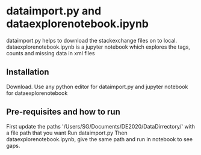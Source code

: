 # dataimport.py and dataexplorenotebook.ipynb

dataimport.py helps to download the stackexchange files on to local. 
dataexplorenotebook.ipynb is a jupyter notebook which explores the tags, counts and missing data in xml files

## Installation

Download. 
Use any python editor for dataimport.py and jupyter notebook for dataexplorenotebook

## Pre-requisites and how to run

First update the paths '/Users/SG/Documents/DE2020/DataDirrectory/' with a file path that you want
Run dataimport.py
Then dataexplorenotebook.ipynb, give the same path and run in notebook to see gaps.
